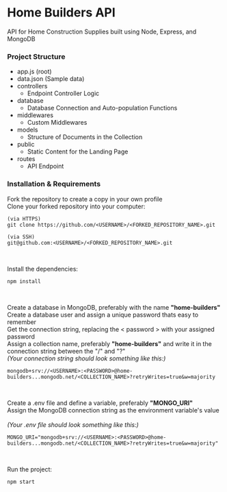 # Home Builders API

API for Home Construction Supplies built using Node, Express, and MongoDB

### Project Structure

- app.js (root)
- data.json (Sample data)
- controllers
  - Endpoint Controller Logic
- database
  - Database Connection and Auto-population Functions
- middlewares
  - Custom Middlewares
- models
  - Structure of Documents in the Collection
- public
  - Static Content for the Landing Page
- routes
  - API Endpoint

### Installation & Requirements

Fork the repository to create a copy in your own profile
<br>
Clone your forked repository into your computer:

```
(via HTTPS)
git clone https://github.com/<USERNAME>/<FORKED_REPOSITORY_NAME>.git

(via SSH)
git@github.com:<USERNAME>/<FORKED_REPOSITORY_NAME>.git
```

<br>

Install the dependencies:

```
npm install
```

<br>

Create a database in MongoDB, preferably with the name <b>"home-builders"</b>
<br>
Create a database user and assign a unique password thats easy to remember
<br>
Get the connection string, replacing the < password > with your assigned password
<br>
Assign a collection name, preferably <b>"home-builders"</b> and write it in the connection string between the "/" and "?"
<br>
<i>(Your connection string should look something like this:)</i>

```
mongodb+srv://<USERNAME>:<PASSWORD>@home-builders...mongodb.net/<COLLECTION_NAME>?retryWrites=true&w=majority
```

<br>

Create a .env file and define a variable, preferably <b>"MONGO_URI"</b>
<br>
Assign the MongoDB connection string as the environment variable's value
<br><br>
<i>(Your .env file should look something like this:)</i>

```
MONGO_URI="mongodb+srv://<USERNAME>:<PASSWORD>@home-builders...mongodb.net/<COLLECTION_NAME>?retryWrites=true&w=majority"
```

<br>

Run the project:

```
npm start
```
